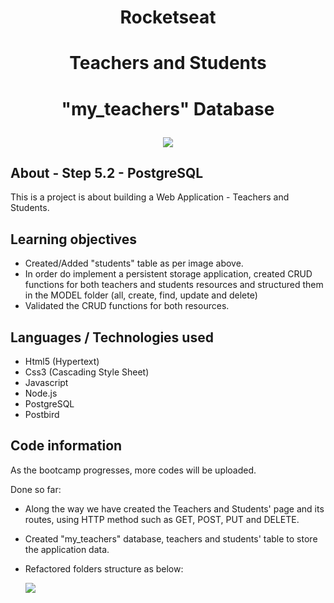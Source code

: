 
<h1 align="center">Rocketseat</h1>

<h1 align="center"><b>Teachers and Students</b></h1>

<h1 align="center"><p>"my_teachers" Database</p>
    <img src="https://ik.imagekit.io/cnbmdh4b9w/students_table_pB57kQgzY.png">  
</h1>



## About - Step 5.2 - PostgreSQL
This is a project is about building a Web Application - Teachers and Students.

## Learning objectives
- Created/Added "students" table as per image above. 
- In order do implement a persistent storage application, created CRUD functions for both teachers and students resources and structured them in the MODEL folder (all, create, find, update and delete) 
- Validated the CRUD functions for both resources. 
 
## Languages / Technologies used
- Html5 (Hypertext)
- Css3 (Cascading Style Sheet)
- Javascript
- Node.js
- PostgreSQL
- Postbird

## Code information
As the bootcamp progresses, more codes will be uploaded.

Done so far:  
- Along the way we have created the Teachers and Students' page and its routes, using HTTP method such as GET, POST, PUT and DELETE. 
- Created "my_teachers" database, teachers and students' table to store the application data.

- Refactored folders structure as below:
     

     <img align="center" src ="https://ik.imagekit.io/cnbmdh4b9w/folders_structures_ZIpEP_R7-.png">



